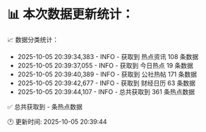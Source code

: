 📊 本次数据更新统计：
==========================

📈 数据分类统计：
- 2025-10-05 20:39:34,383 - INFO - 获取到 热点资讯 108 条数据
- 2025-10-05 20:39:37,055 - INFO - 获取到 今日热点 19 条数据
- 2025-10-05 20:39:40,389 - INFO - 获取到 公社热帖 171 条数据
- 2025-10-05 20:39:42,677 - INFO - 获取到 财经日历 63 条数据
- 2025-10-05 20:39:44,107 - INFO - 总共获取到 361 条热点数据

✅ 总共获取到 - 条热点数据

🕐 更新时间: 2025-10-05 20:39:44
